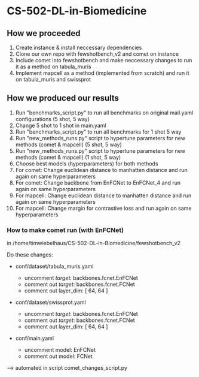 # CS-502-DL-in-Biomedicine

## How we proceeded
1. Create instance & install neccessary dependencies
2. Clone our own repo with fewshotbench_v2 and comet on instance
3. Include comet into fewshotbench and make neccessary changes to run it as a method on tabula_muris
4. Implement mapcell as a method (implemented from scratch) and run it on tabula_muris and swissprot

## How we produced our results

1. Run "benchmarks_script.py" to run all benchmarks on original mail.yaml configurations (5 shot, 5 way)
2. Change 5 shot to 1 shot in main.yaml
3. Run "benchmarks_script.py" to run all benchmarks for 1 shot 5 way
4. Run "new_methods_runs.py" script to hypertune parameters for new methods (comet & mapcell) (5 shot, 5 way)
5. Run "new_methods_runs.py" script to hypertune parameters for new methods (comet & mapcell) (1 shot, 5 way)
6. Choose best models (hyperparameters) for both methods
7. For comet: Change euclidean distance to manhatten distance and run again on same hyperparameters
8. For comet: Change backbone from EnFCNet to EnFCNet_4 and run again on same hyperparameters
9. For mapcell: Change euclidean distance to manhatten distance and run again on same hyperparameters
10. For mapcell: Change margin for contrastive loss and run again on same hyperparameters


### How to make comet run (with EnFCNet)
in /home/timwiebelhaus/CS-502-DL-in-Biomedicine/fewshotbench_v2

Do these changes:
- conf/dataset/tabula_muris.yaml
    - uncomment _target_: backbones.fcnet.EnFCNet
    - comment out _target_: backbones.fcnet.FCNet
    - comment out layer_dim: [ 64, 64 ]

- conf/dataset/swissprot.yaml
    - uncomment _target_: backbones.fcnet.EnFCNet
    - comment out _target_: backbones.fcnet.FCNet
    - comment out layer_dim: [ 64, 64 ]

- conf/main.yaml
    - uncomment model: EnFCNet
    - comment out model: FCNet

--> automated in script comet_changes_script.py

